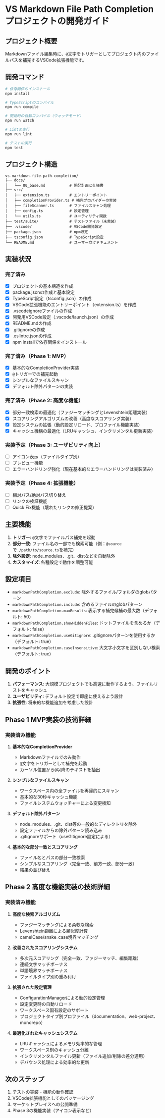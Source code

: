 # VS Markdown File Path Completion プロジェクトの開発ガイド

## プロジェクト概要

Markdownファイル編集時に、`@`文字をトリガーとしてプロジェクト内のファイルパスを補完するVSCode拡張機能です。

## 開発コマンド

```bash
# 依存関係のインストール
npm install

# TypeScriptのコンパイル
npm run compile

# 開発時の自動コンパイル（ウォッチモード）
npm run watch

# Lintの実行
npm run lint

# テストの実行
npm test
```

## プロジェクト構造

```
vs-markdown-file-path-completion/
├── docs/
│   └── 00_base.md           # 開発計画と仕様書
├── src/
│   ├── extension.ts         # エントリーポイント
│   ├── completionProvider.ts # 補完プロバイダーの実装
│   ├── fileScanner.ts       # ファイルスキャン処理
│   ├── config.ts            # 設定管理
│   └── utils.ts             # ユーティリティ関数
├── test/suite/              # テストファイル（未実装）
├── .vscode/                 # VSCode開発設定
├── package.json             # npm設定
├── tsconfig.json            # TypeScript設定
└── README.md                # ユーザー向けドキュメント
```

## 実装状況

### 完了済み
- [x] プロジェクトの基本構造を作成
- [x] package.jsonの作成と基本設定
- [x] TypeScript設定（tsconfig.json）の作成
- [x] VSCode拡張機能のエントリーポイント（extension.ts）を作成
- [x] .vscodeignoreファイルの作成
- [x] 開発用VSCode設定（.vscode/launch.json）の作成
- [x] README.mdの作成
- [x] .gitignoreの作成
- [x] .eslintrc.jsonの作成
- [x] npm installで依存関係をインストール

### 完了済み（Phase 1: MVP）
- [x] 基本的なCompletionProvider実装
- [x] `@`トリガーでの補完起動
- [x] シンプルなファイルスキャン
- [x] デフォルト除外パターンの実装

### 完了済み（Phase 2: 高度な機能）
- [x] 部分一致検索の最適化（ファジーマッチングとLevenshtein距離実装）
- [x] スコアリングアルゴリズムの改善（高度なスコアリング実装）
- [x] 設定システムの拡張（動的設定リロード、プロファイル機能実装）
- [x] キャッシュ機構の最適化（LRUキャッシュ、インクリメンタル更新実装）

### 実装予定（Phase 3: ユーザビリティ向上）
- [ ] アイコン表示（ファイルタイプ別）
- [ ] プレビュー機能
- [ ] エラーハンドリング強化（現在基本的なエラーハンドリングは実装済み）

### 実装予定（Phase 4: 拡張機能）
- [ ] 相対パス/絶対パス切り替え
- [ ] リンクの検証機能
- [ ] Quick Fix機能（壊れたリンクの修正提案）

## 主要機能

1. **トリガー**: `@`文字でファイルパス補完を起動
2. **部分一致**: ファイル名の一部でも検索可能（例：`@source`で`./path/to/source.ts`を補完）
3. **除外設定**: node_modules、.git、distなどを自動除外
4. **カスタマイズ**: 各種設定で動作を調整可能

## 設定項目

- `markdownPathCompletion.exclude`: 除外するファイル/フォルダのglobパターン
- `markdownPathCompletion.include`: 含めるファイルのglobパターン
- `markdownPathCompletion.maxResults`: 表示する補完候補の最大数（デフォルト: 50）
- `markdownPathCompletion.showHiddenFiles`: ドットファイルを含めるか（デフォルト: false）
- `markdownPathCompletion.useGitignore`: .gitignoreパターンを使用するか（デフォルト: true）
- `markdownPathCompletion.caseInsensitive`: 大文字小文字を区別しない検索（デフォルト: true）

## 開発のポイント

1. **パフォーマンス**: 大規模プロジェクトでも高速に動作するよう、ファイルリストをキャッシュ
2. **ユーザビリティ**: デフォルト設定で即座に使えるよう設計
3. **拡張性**: 将来的な機能追加を考慮した設計

## Phase 1 MVP実装の技術詳細

### 実装済み機能
1. **基本的なCompletionProvider**
   - Markdownファイルでのみ動作
   - `@`文字をトリガーとして補完を起動
   - カーソル位置から`@`以降のテキストを抽出

2. **シンプルなファイルスキャン**
   - ワークスペース内の全ファイルを再帰的にスキャン
   - 基本的な30秒キャッシュ機能
   - ファイルシステムウォッチャーによる変更検知

3. **デフォルト除外パターン**
   - node_modules、.git、dist等の一般的なディレクトリを除外
   - 設定ファイルからの除外パターン読み込み
   - .gitignoreサポート（useGitignore設定による）

4. **基本的な部分一致とスコアリング**
   - ファイル名とパスの部分一致検索
   - シンプルなスコアリング（完全一致、前方一致、部分一致）
   - 結果の並び替え

## Phase 2 高度な機能実装の技術詳細

### 実装済み機能
1. **高度な検索アルゴリズム**
   - ファジーマッチングによる柔軟な検索
   - Levenshtein距離による類似度計算
   - camelCase/snake_case境界マッチング

2. **改善されたスコアリングシステム**
   - 多次元スコアリング（完全一致、ファジーマッチ、編集距離）
   - 連続文字マッチボーナス
   - 単語境界マッチボーナス
   - ファイルタイプ別の重み付け

3. **拡張された設定管理**
   - ConfigurationManagerによる動的設定管理
   - 設定変更時の自動リロード
   - ワークスペース固有設定のサポート
   - プロジェクトタイプ別プロファイル（documentation、web-project、monorepo）

4. **最適化されたキャッシュシステム**
   - LRUキャッシュによるメモリ効率的な管理
   - ワークスペース別のキャッシュ分離
   - インクリメンタルファイル更新（ファイル追加/削除の差分適用）
   - デバウンス処理による効率的な更新

## 次のステップ

1. テストの実装 - 機能の動作確認
2. VSCode拡張機能としてのパッケージング
3. マーケットプレイスへの公開準備
4. Phase 3の機能実装（アイコン表示など）